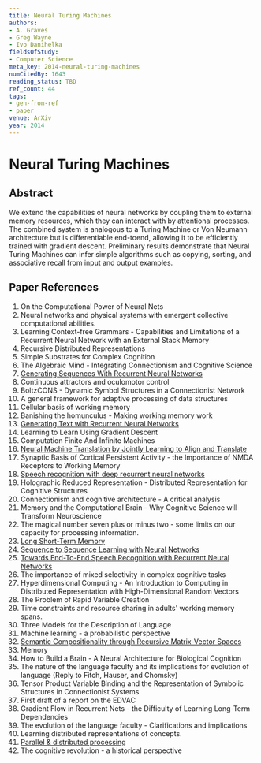 ```yaml
---
title: Neural Turing Machines
authors:
- A. Graves
- Greg Wayne
- Ivo Danihelka
fieldsOfStudy:
- Computer Science
meta_key: 2014-neural-turing-machines
numCitedBy: 1643
reading_status: TBD
ref_count: 44
tags:
- gen-from-ref
- paper
venue: ArXiv
year: 2014
---
```


# Neural Turing Machines

## Abstract

We extend the capabilities of neural networks by coupling them to external memory resources, which they can interact with by attentional processes. The combined system is analogous to a Turing Machine or Von Neumann architecture but is differentiable end-toend, allowing it to be efficiently trained with gradient descent. Preliminary results demonstrate that Neural Turing Machines can infer simple algorithms such as copying, sorting, and associative recall from input and output examples.

## Paper References

1. On the Computational Power of Neural Nets
2. Neural networks and physical systems with emergent collective computational abilities.
3. Learning Context-free Grammars - Capabilities and Limitations of a Recurrent Neural Network with an External Stack Memory
4. Recursive Distributed Representations
5. Simple Substrates for Complex Cognition
6. The Algebraic Mind - Integrating Connectionism and Cognitive Science
7. [Generating Sequences With Recurrent Neural Networks](2013-generating-sequences-with-recurrent-neural-networks)
8. Continuous attractors and oculomotor control
9. BoltzCONS - Dynamic Symbol Structures in a Connectionist Network
10. A general framework for adaptive processing of data structures
11. Cellular basis of working memory
12. Banishing the homunculus - Making working memory work
13. [Generating Text with Recurrent Neural Networks](2011-generating-text-with-recurrent-neural-networks)
14. Learning to Learn Using Gradient Descent
15. Computation Finite And Infinite Machines
16. [Neural Machine Translation by Jointly Learning to Align and Translate](2015-neural-machine-translation-by-jointly-learning-to-align-and-translate)
17. Synaptic Basis of Cortical Persistent Activity - the Importance of NMDA Receptors to Working Memory
18. [Speech recognition with deep recurrent neural networks](2013-speech-recognition-with-deep-recurrent-neural-networks)
19. Holographic Reduced Representation - Distributed Representation for Cognitive Structures
20. Connectionism and cognitive architecture - A critical analysis
21. Memory and the Computational Brain - Why Cognitive Science will Transform Neuroscience
22. The magical number seven plus or minus two - some limits on our capacity for processing information.
23. [Long Short-Term Memory](1997-long-short-term-memory)
24. [Sequence to Sequence Learning with Neural Networks](2014-sequence-to-sequence-learning-with-neural-networks)
25. [Towards End-To-End Speech Recognition with Recurrent Neural Networks](2014-towards-end-to-end-speech-recognition-with-recurrent-neural-networks)
26. The importance of mixed selectivity in complex cognitive tasks
27. Hyperdimensional Computing - An Introduction to Computing in Distributed Representation with High-Dimensional Random Vectors
28. The Problem of Rapid Variable Creation
29. Time constraints and resource sharing in adults' working memory spans.
30. Three Models for the Description of Language
31. Machine learning - a probabilistic perspective
32. [Semantic Compositionality through Recursive Matrix-Vector Spaces](2012-semantic-compositionality-through-recursive-matrix-vector-spaces)
33. Memory
34. How to Build a Brain - A Neural Architecture for Biological Cognition
35. The nature of the language faculty and its implications for evolution of language (Reply to Fitch, Hauser, and Chomsky)
36. Tensor Product Variable Binding and the Representation of Symbolic Structures in Connectionist Systems
37. First draft of a report on the EDVAC
38. Gradient Flow in Recurrent Nets - the Difficulty of Learning Long-Term Dependencies
39. The evolution of the language faculty - Clarifications and implications
40. Learning distributed representations of concepts.
41. [Parallel & distributed processing](2005-parallel-distributed-processing)
42. The cognitive revolution - a historical perspective
